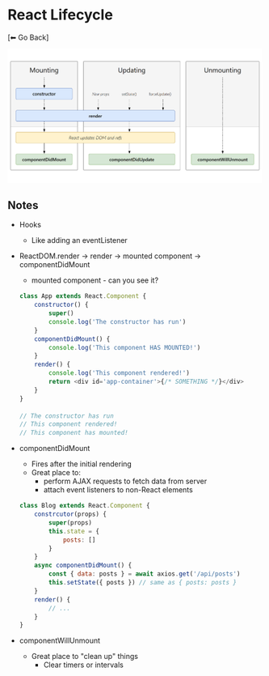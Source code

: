 # React Lifecycle
[⬅ Go Back]

![react](/images/react-mounting.png)

## Notes
- Hooks
    - Like adding an eventListener

- ReactDOM.render -> render -> mounted component -> componentDidMount
    - mounted component - can you see it?

    ```Javascript
    class App extends React.Component {
        constructor() {
            super()
            console.log('The constructor has run')
        }
        componentDidMount() {
            console.log('This component HAS MOUNTED!')
        }
        render() {
            console.log('This component rendered!')
            return <div id='app-container'>{/* SOMETHING */}</div>
        }
    }

    // The constructor has run
    // This component rendered!
    // This component has mounted!
    ```
- componentDidMount
    - Fires after the initial rendering
    - Great place to:
        - perform AJAX requests to fetch data from server
        - attach event listeners to non-React elements
    ```Javascript
    class Blog extends React.Component {
        constrcutor(props) {
            super(props)
            this.state = {
                posts: []
            }
        }
        async componentDidMount() {
            const { data: posts } = await axios.get('/api/posts')
            this.setState({ posts }) // same as { posts: posts }
        }
        render() {
            // ...
        }
    }
    ```
- componentWillUnmount
    - Great place to "clean up" things
        - Clear timers or intervals
